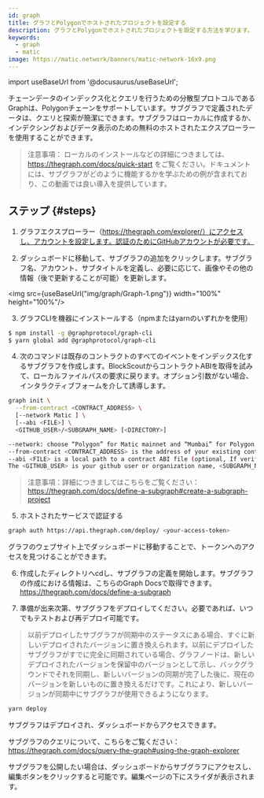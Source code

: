 ```yaml
---
id: graph
title: グラフとPolygonでホストされたプロジェクトを設定する
description: グラフとPolygonでホストされたプロジェクトを設定する方法を学びます。
keywords:
  - graph
  - matic
image: https://matic.network/banners/matic-network-16x9.png
---
```


import useBaseUrl from '@docusaurus/useBaseUrl';

チェーンデータのインデックス化とクエリを行うための分散型プロトコルであるGraphは、Polygonチェーンをサポートしています。サブグラフで定義されたデータは、クエリと探索が簡潔にできます。サブグラフはローカルに作成するか、インデクシングおよびデータ表示のための無料のホストされたエクスプローラーを使用することができます。

> 注意事項： ローカルのインストールなどの詳細につきましては、https://thegraph.com/docs/quick-start をご覧ください。ドキュメントには、サブグラフがどのように機能するかを学ぶための例が含まれており、この動画では良い導入を提供しています。

## ステップ {#steps}

1. グラフエクスプローラー（https://thegraph.com/explorer/）にアクセスし、アカウントを設定します。認証のためにGitHubアカウントが必要です。

2. ダッシュボードに移動して、サブグラフの追加をクリックします。サブグラフ名、アカウント、サブタイトルを定義し、必要に応じて、画像やその他の情報（後で更新することが可能）を更新します。

<img src={useBaseUrl("img/graph/Graph-1.png")} width="100%" height="100%"/>


3. グラフCLIを機器にインストールする（npmまたはyarnのいずれかを使用）

```bash
$ npm install -g @graphprotocol/graph-cli
$ yarn global add @graphprotocol/graph-cli
```

4. 次のコマンドは既存のコントラクトのすべてのイベントをインデックス化するサブグラフを作成します。BlockScoutからコントラクトABIを取得を試みて、ローカルファイルパスの要求に戻ります。オプション引数がない場合、インタラクティブフォームを介して誘導します。

```bash
graph init \
  --from-contract <CONTRACT_ADDRESS> \
  [--network Matic ] \
  [--abi <FILE>] \
  <GITHUB_USER>/<SUBGRAPH_NAME> [<DIRECTORY>]

--network: choose “Polygon” for Matic mainnet and “Mumbai” for Polygon Testnet.
--from-contract <CONTRACT_ADDRESS> is the address of your existing contract which you have deployed on Polygon: Testnet or Mainnet.
--abi <FILE> is a local path to a contract ABI file (optional, If verified in BlockScout, the graph will grab the ABI, otherwise you will need to manually add the ABI. You can save the abi from BlockScout or by running truffle compile or solc on a public project.)
The <GITHUB_USER> is your github user or organization name, <SUBGRAPH_NAME> is the name for your subgraph, and <DIRECTORY> is the optional name of the directory where graph init will put the example subgraph manifest.
```

> 注意事項：詳細につきましてはこちらをご覧ください：https://thegraph.com/docs/define-a-subgraph#create-a-subgraph-project

5. ホストされたサービスで認証する

```bash
graph auth https://api.thegraph.com/deploy/ <your-access-token>
```
グラフのウェブサイト上でダッシュボードに移動することで、トークンへのアクセスを見つけることができます。

6. 作成したディレクトリへcdし、サブグラフの定義を開始します。サブグラフの作成における情報は、こちらのGraph Docsで取得できます。
https://thegraph.com/docs/define-a-subgraph

7. 準備が出来次第、サブグラフをデプロイしてください。必要であれば、いつでもテストおよび再デプロイ可能です。

> 以前デプロイしたサブグラフが同期中のステータスにある場合、すぐに新しいデプロイされたバージョンに置き換えられます。以前にデプロイしたサブグラフがすでに完全に同期されている場合、グラフノードは、新しいデプロイされたバージョンを保留中のバージョンとして示し、バックグラウンドでそれを同期し、新しいバージョンの同期が完了した後に、現在のバージョンを新しいものに置き換えるだけです。これにより、新しいバージョンが同期中にサブグラフが使用できるようになります。

```bash
yarn deploy
```

サブグラフはデプロイされ、ダッシュボードからアクセスできます。

サブグラフのクエリについて、こちらをご覧ください：https://thegraph.com/docs/query-the-graph#using-the-graph-explorer

サブグラフを公開したい場合は、ダッシュボードからサブグラフにアクセスし、編集ボタンをクリックすると可能です。編集ページの下にスライダが表示されます。
